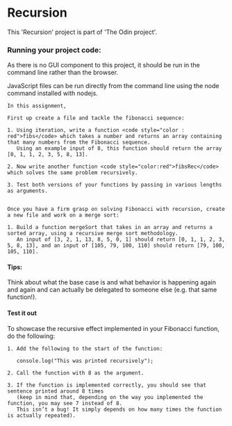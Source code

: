 # Recursion

This 'Recursion' project is part of 'The Odin project'.


### Running your project code:

As there is no GUI component to this project, it should be run in the command line rather than the browser.

JavaScript files can be run directly from the command line using the node command installed with nodejs.

    In this assignment,

    First up create a file and tackle the fibonacci sequence:

    1. Using iteration, write a function <code style="color : red">fibs</code> which takes a number and returns an array containing that many numbers from the Fibonacci sequence.
       Using an example input of 8, this function should return the array [0, 1, 1, 2, 3, 5, 8, 13].
 
    2. Now write another function <code style="color:red">fibsRec</code> which solves the same problem recursively.
    
    3. Test both versions of your functions by passing in various lengths as arguments.      


    Once you have a firm grasp on solving Fibonacci with recursion, create a new file and work on a merge sort:

    1. Build a function mergeSort that takes in an array and returns a sorted array, using a recursive merge sort methodology.
       An input of [3, 2, 1, 13, 8, 5, 0, 1] should return [0, 1, 1, 2, 3, 5, 8, 13], and an input of [105, 79, 100, 110] should return [79, 100, 105, 110].

#### Tips:

Think about what the base case is and what behavior is happening again and again
and can actually be delegated to someone else (e.g. that same function!).

#### Test it out

To showcase the recursive effect implemented in your Fibonacci function, do the following:

    1. Add the following to the start of the function:

       console.log("This was printed recursively");

    2. Call the function with 8 as the argument.

    3. If the function is implemented correctly, you should see that sentence printed around 8 times
       (keep in mind that, depending on the way you implemented the function, you may see 7 instead of 8. 
       This isn’t a bug! It simply depends on how many times the function is actually repeated).
